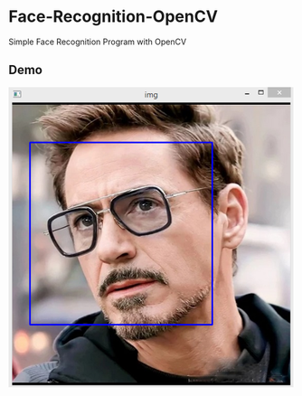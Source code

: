 # Face-Recognition-OpenCV
Simple Face Recognition Program with OpenCV

## Demo
![demo](Capture.PNG)
